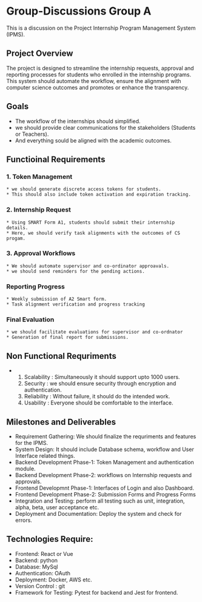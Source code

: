 # Group-Discussions Group A
This is a discussion on the Project Internship Program Management System (IPMS).

## Project Overview
The project is designed to streamline the internship requests, approval and reporting processes for students who enrolled in the internship programs. This system should automate the workflow, ensure the alignment with computer science outcomes and promotes or enhance the transparency.
## Goals
  * The workflow of the internships should simplified.
  * we should provide clear communications for the stakeholders (Students or Teachers).
  * And everything sould be aligned with the academic outcomes.


## Functioinal Requirements
### 1. Token Management
    * we should generate discrete access tokens for students.
    * This should also include token activation and expiration tracking.
### 2. Internship Request
    * Using SMART Form A1, students should submit their internship details.
    * Here, we should verify task alignments with the outcomes of CS progam.
### 3. Approval Workflows
    * We should automate supervisor and co-ordinator approavals.
    * we should send reminders for the pending actions.
### Reporting Progress
    * Weekly submission of A2 Smart form.
    * Task alignment verification and progress tracking
### Final Evaluation
    * we should facilitate evaluations for supervisor and co-ordnator
    * Generation of final report for submissions.


## Non Functional Requriments
* 1. Scalability : Simultaneously it should support upto 1000 users.
  2. Security : we should ensure security through encryption and authentication.
  3. Reliability : Without failure, it should do the intended work.
  4. Usability : Everyone should be comfortable to the interface.
 
  
## Milestones and Deliverables
* Requirement Gathering:
  We should finalize the requriments and features for the IPMS.
* System Design:
  It should include Database schema, workflow and User Interface related things.
* Backend Development Phase-1:
  Token Management and authentication module.
* Backend Development Phase-2:
  workflows on Internship requests and approvals.
* Frontend Developmnt Phase-1:
  Interfaces of Login and also Dashboard.
* Frontend Development Phase-2:
  Submission Forms and Progress Forms
* Integration and Testing:
  perform all testing such as unit, integration, alpha, beta, user acceptance etc.
* Deployment and Documentation:
  Deploy the system and check for errors.


## Technologies Require:
* Frontend: React or Vue
* Backend: python
* Database: MySql
* Authentication: OAuth
* Deployment: Docker, AWS etc.
* Version Control : git
* Framework for Testing: Pytest for backend and Jest for frontend.
  
